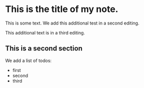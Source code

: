 # This is the title of my **note**.

This is some text.
We add this additional test in a second editing.

This additional text is in a third editing.

## This is a second section

We add a list of todos:
- first
- second
- third
